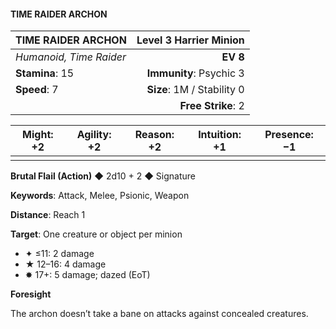#### TIME RAIDER ARCHON

| TIME RAIDER ARCHON | **Level 3 Harrier Minion** |
|:-------------------------------------------------- | -------------------------:|
| *Humanoid, Time Raider* | **EV 8** |
| **Stamina**: 15 | **Immunity**: Psychic 3 |
| **Speed**: 7 | **Size**: 1M / Stability 0 |
|  | **Free Strike**: 2 |

| **Might**: +2 | **Agility**: +2 | **Reason**: +2 | **Intuition**: +1 | **Presence**: −1 |
| --------- | ----------- | ---------- | ------------- | ------------ |
|  |  |  |  |  |

**Brutal Flail (Action)** ◆ 2d10 + 2 ◆ Signature

**Keywords**: Attack, Melee, Psionic, Weapon

**Distance**: Reach 1

**Target**: One creature or object per minion

- ✦ ≤11: 2 damage
- ★ 12–16: 4 damage
- ✸ 17+: 5 damage; dazed (EoT)

**Foresight**

The archon doesn’t take a bane on attacks against concealed creatures.

